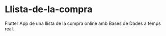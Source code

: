 # Llista-de-la-compra
Flutter App de una llista de la compra online amb Bases de Dades a temps real.
